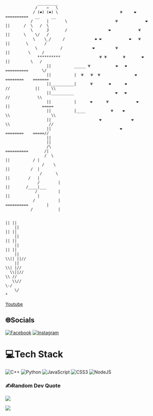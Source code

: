                                       
                  _________
                 /    ♒   \
                / (❤️) (❤️) \                           💗     ❤️                 ==========   __     __
               /      |       \                     💗            ❤️                   ||      /  \   /  \ 
               \      J       /                  ❤️            💗                      ||      \    \/   /
                \    \_/     /             ❤️ ❤️            ❤️   💗                   ||       \       /
                 \          /             ❤️         💗                                ||        \     /
                  **********                 💗 💗       💗       ❤️                  ||         \   / 
                      ||          _____ 💗           ❤️   ❤️                       ==========      \/
                      ||          |  💗   💗  💗               ❤️                    ========    =======                   
                      ||__________|      💗       ❤️      ❤️                        //           ||     \\  
                      ||__________                  ❤️   ❤️                         //            \\       
                      ||          |      ❤️      💗            ❤️                  ||              =====        
                      ||          |____           💗    ❤️                          \\                  \\    
                      ||                     ❤️             ❤️                       \\                 //
                      ||                              ❤️                               ========    =====//
                      ||
                      ||  
                      /\                                                             ==========       /|   
                     /  \                                                                ||          / |
                    /    \                                                               ||         /  |
                   /      \                                                              ||        /   |
                  /        |                                                             ||       /____|___
                 /         |                                                             ||            |
                /          |                                                         ==========        |
               /           |

                                                                                                || ||
        ||                                                                                      || ||  
        ||                                                                                      || ||
        ||                                                                                      || ||
        ||                                                                                    \\|| ||//
        ||                                                                                     \\| |//
      \\||//                                                                                    \\ //
       \\//                                                                                      \-/
        \/                                                                                        *
  [Youtube](https://www.youtube.com/watch?v=xvFZjo5PgG0)
                                            
## 🌐Socials
[![Facebook](https://img.shields.io/badge/Facebook-%231877F2.svg?logo=Facebook&logoColor=white)](https://facebook.com/https://www.facebook.com/karry.chuong.1602/) [![Instagram](https://img.shields.io/badge/Instagram-%23E4405F.svg?logo=Instagram&logoColor=white)](https://instagram.com/https://www.instagram.com/karrychuong/) 

# 💻Tech Stack
![C++](https://img.shields.io/badge/c++-%2300599C.svg?style=flat&logo=c%2B%2B&logoColor=white) ![Python](https://img.shields.io/badge/python-3670A0?style=flat&logo=python&logoColor=ffdd54) ![JavaScript](https://img.shields.io/badge/javascript-%23323330.svg?style=flat&logo=javascript&logoColor=%23F7DF1E) ![CSS3](https://img.shields.io/badge/css3-%231572B6.svg?style=flat&logo=css3&logoColor=white) ![NodeJS](https://img.shields.io/badge/node.js-6DA55F?style=flat&logo=node.js&logoColor=white)

### ✍️Random Dev Quote
![](https://quotes-github-readme.vercel.app/api?type=horizontal&theme=radical)

[![](https://visitcount.itsvg.in/api?id=KarryChuong&icon=0&color=0)](https://visitcount.itsvg.in)

